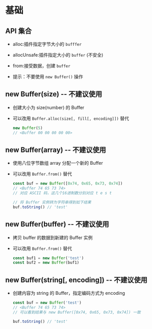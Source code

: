# 基础

## API 集合

+ alloc:插件指定字节大小的 `bufffer`

+ allocUnsafe:插件指定大小的 `buffer` (不安全)

+ from:接受数据，创建 `buffer`

+ 提示：不要使用 `new Buffer()` 操作

## new Buffer(size) -- 不建议使用

+ 创建大小为 size(number) 的 Buffer

+ 可以改用 `Buffer.alloc(size[, fill[, encoding]])` 替代

  ```js
  new Buffer(5)
  // <Buffer 00 00 00 00 00>
  ```

## new Buffer(array) -- 不建议使用

+ 使用八位字节数组 array 分配一个新的 Buffer

+ 可以改用 `Buffer.from()` 替代

  ```js
  const buf = new Buffer([0x74, 0x65, 0x73, 0x74])
  // <Buffer 74 65 73 74>
  // 对应 ASCII 码，这几个16进制数分别对应 t e s t

  // 将 Buffer 实例转为字符串得到如下结果
  buf.toString() // 'test'
  ```

## new Buffer(buffer) -- 不建议使用

+ 拷贝 buffer 的数据到新建的 Buffer 实例

+ 可以改用 `Buffer.from()` 替代

  ```js
  const buf1 = new Buffer('test')
  const buf2 = new Buffer(buf1)
  ```

## new Buffer(string[, encoding]) -- 不建议使用

+ 创建内容为 string 的 Buffer，指定编码方式为 encoding

  ```js
  const buf = new Buffer('test')
  // <Buffer 74 65 73 74>
  // 可以看到结果与 new Buffer([0x74, 0x65, 0x73, 0x74]) 一致

  buf.toString() // 'test'
  ```
